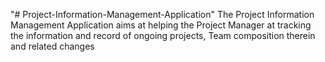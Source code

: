 "# Project-Information-Management-Application"
The Project Information Management Application aims at helping the Project Manager at tracking the information and record of ongoing projects, Team composition therein and related changes
